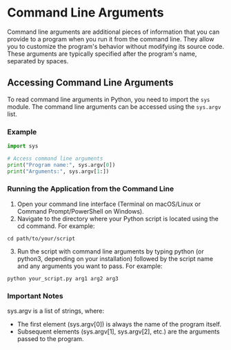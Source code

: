 # Command Line Arguments

Command line arguments are additional pieces of information that you can provide to a program when you run it from the command line. They allow you to customize the program's behavior without modifying its source code. These arguments are typically specified after the program's name, separated by spaces.

## Accessing Command Line Arguments

To read command line arguments in Python, you need to import the `sys` module. The command line arguments can be accessed using the `sys.argv` list.

### Example

```python
import sys

# Access command line arguments
print("Program name:", sys.argv[0])
print("Arguments:", sys.argv[1:])

```
### Running the Application from the Command Line
1. Open your command line interface (Terminal on macOS/Linux or Command Prompt/PowerShell on Windows).
2. Navigate to the directory where your Python script is located using the cd command. For example:
```
cd path/to/your/script

```

3. Run the script with command line arguments by typing python (or python3, depending on your installation) followed by the script name and any arguments you want to pass. For example:

```
python your_script.py arg1 arg2 arg3

```

### Important Notes
sys.argv is a list of strings, where:

- The first element (sys.argv[0]) is always the name of the program itself.
- Subsequent elements (sys.argv[1], sys.argv[2], etc.) are the arguments passed to the program.